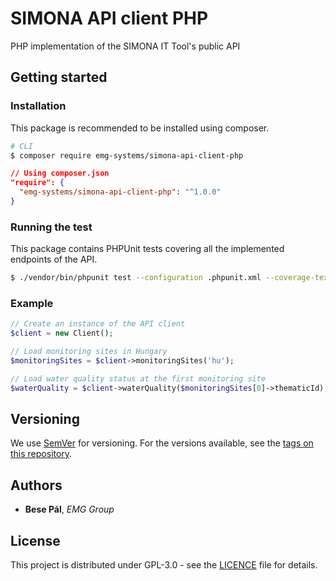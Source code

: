# SIMONA API client PHP

PHP implementation of the SIMONA IT Tool's public API

## Getting started

### Installation

This package is recommended to be installed using composer.

```bash
# CLI
$ composer require emg-systems/simona-api-client-php
```
```json lines
// Using composer.json
"require": {
  "emg-systems/simona-api-client-php": "^1.0.0"
}
```
### Running the test

This package contains PHPUnit tests covering all the implemented endpoints of the API.

```bash
$ ./vendor/bin/phpunit test --configuration .phpunit.xml --coverage-text
```

### Example

```php
// Create an instance of the API client
$client = new Client();

// Load monitoring sites in Hungary
$monitoringSites = $client->monitoringSites('hu');

// Load water quality status at the first monitoring site
$waterQuality = $client->waterQuality($monitoringSites[0]->thematicId);
```

## Versioning

We use [SemVer](http://semver.org/) for versioning. For the versions available, see the [tags on this repository](https://github.com/emg-group/simona-api-client-php/tags).

## Authors

* **Bese Pál**, *EMG Group*

## License

This project is distributed under GPL-3.0 - see the [LICENCE](LICENCE) file for details.

